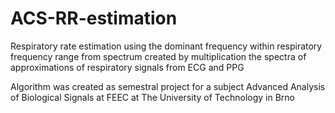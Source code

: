 # ACS-RR-estimation
Respiratory rate estimation using the dominant frequency within respiratory frequency range from spectrum created by multiplication the spectra of approximations of respiratory signals from ECG and PPG

Algorithm was created as semestral project for a subject Advanced Analysis of Biological Signals at FEEC at The University of Technology in Brno
